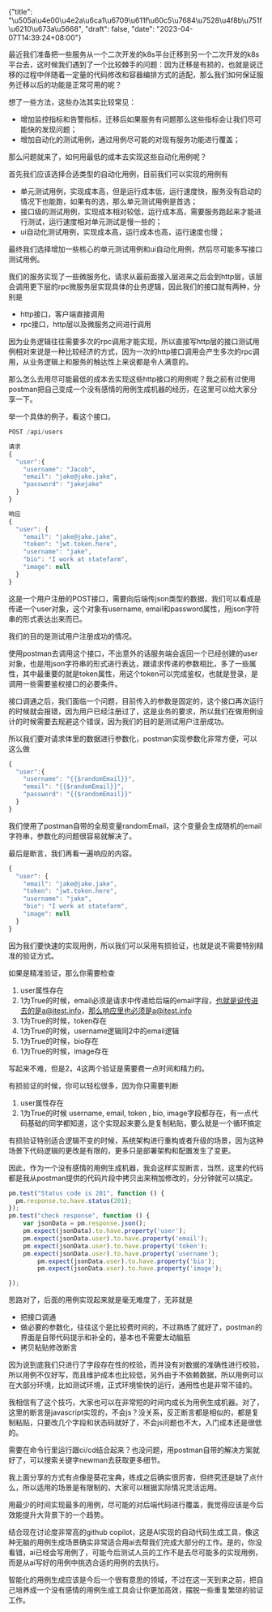 {"title": "\u505a\u4e00\u4e2a\u6ca1\u6709\u611f\u60c5\u7684\u7528\u4f8b\u751f\u6210\u673a\u5668", "draft": false, "date": "2023-04-07T14:39:24+08:00"}

最近我们准备把一些服务从一个二次开发的k8s平台迁移到另一个二次开发的k8s平台去，这时候我们遇到了一个比较棘手的问题：因为迁移是有损的，也就是说迁移的过程中伴随着一定量的代码修改和容器编排方式的适配，那么我们如何保证服务迁移以后的功能是正常可用的呢？

想了一些方法，这些办法其实比较常见：

- 增加监控指标和告警指标，迁移后如果服务有问题那么这些指标会让我们尽可能快的发现问题；
- 增加自动化的测试用例，通过用例尽可能的对现有服务功能进行覆盖；

那么问题就来了，如何用最低的成本去实现这些自动化用例呢？

首先我们应该选择合适类型的自动化用例，目前我们可以实现的用例有

- 单元测试用例，实现成本高，但是运行成本低，运行速度快，服务没有启动的情况下也能跑，如果有的选，那么单元测试用例是首选；
- 接口级的测试用例，实现成本相对较低，运行成本高，需要服务跑起来才能进行测试，运行速度相对单元测试是慢一些的；
- ui自动化测试用例，实现成本高，运行成本也高，运行速度也慢；

最终我们选择增加一些核心的单元测试用例和ui自动化用例，然后尽可能多写接口测试用例。

我们的服务实现了一些微服务化，请求从最前面接入层进来之后会到http层，该层会调用更下层的rpc微服务层实现具体的业务逻辑，因此我们的接口就有两种，分别是

- http接口，客户端直接调用
- rpc接口，http层以及微服务之间进行调用

因为业务逻辑往往需要多次的rpc调用才能实现，所以直接写http层的接口测试用例相对来说是一种比较经济的方式，因为一次的http接口调用会产生多次的rpc调用，从业务逻辑上和服务的触达性上来说都是令人满意的。

那么怎么去用尽可能最低的成本去实现这些http接口的用例呢？我之前有过使用postman把自己变成一个没有感情的用例生成机器的经历，在这里可以给大家分享一下。

举一个具体的例子，看这个接口。

```jsx
POST /api/users

请求
{
  "user":{
    "username": "Jacob",
    "email": "jake@jake.jake",
    "password": "jakejake"
  }
}

响应
{
  "user": {
    "email": "jake@jake.jake",
    "token": "jwt.token.here",
    "username": "jake",
    "bio": "I work at statefarm",
    "image": null
  }
}
```

这是一个用户注册的POST接口，需要向后端传json类型的数据，我们可以看成是传递一个user对象，这个对象有username, email和password属性，用json字符串的形式表达出来而已。

我们的目的是测试用户注册成功的情况。

使用postman去调用这个接口，不出意外的话服务端会返回一个已经创建的user对象，也是用json字符串的形式进行表达，跟请求传递的参数相比，多了一些属性，其中最重要的就是token属性，用这个token可以完成鉴权，也就是登录，是调用一些需要鉴权接口的必要条件。

接口调通之后，我们面临一个问题，目前传入的参数是固定的，这个接口再次运行的时候就会报错，因为用户已经注册过了，这是业务的要求，所以我们在做用例设计的时候需要去规避这个错误，因为我们的目的是测试用户注册成功。

所以我们要对请求体里的数据进行参数化，postman实现参数化非常方便，可以这么做

```jsx
{
  "user":{
    "username": "{{$randomEmail}}",
    "email": "{{$randomEmail}}",
    "password": "{{$randomEmail}}"
  }
}
```

我们使用了postman自带的全局变量randomEmail，这个变量会生成随机的email字符串，参数化的问题很容易就解决了。

最后是断言，我们再看一遍响应的内容。

```jsx
{
  "user": {
    "email": "jake@jake.jake",
    "token": "jwt.token.here",
    "username": "jake",
    "bio": "I work at statefarm",
    "image": null
  }
}
```

因为我们要快速的实现用例，所以我们可以采用有损验证，也就是说不需要特别精准的验证方式。

如果是精准验证，那么你需要检查

1. user属性存在
2. 1为True的时候，email必须是请求中传递给后端的email字段，也就是说传进去的是a@itest.info，那么响应里也必须是a@itest.info
3. 1为True的时候，token存在
4. 1为True的时候，username逻辑同2中的email逻辑
5. 1为True的时候，bio存在
6. 1为True的时候，image存在

写起来不难，但是2，4这两个验证是需要费一点时间和精力的。

有损验证的时候，你可以轻松很多，因为你只需要判断

1. user属性存在
2. 1为True的时候 username, email, token , bio, image字段都存在，有一点代码基础的同学都知道，这个实现起来要么是复制粘贴，要么就是一个循环搞定

有损验证特别适合逻辑不变的时候，系统架构进行重构或者升级的场景，因为这种场景下代码逻辑的更改是有限的，更多只是部署架构和配置发生了变更。

因此，作为一个没有感情的用例生成机器，我会这样实现断言，当然，这里的代码都是我从postman提供的代码片段中拷贝出来稍加修改的，分分钟就可以搞定。

```jsx
pm.test("Status code is 201", function () {
  pm.response.to.have.status(201);
});
pm.test("check response", function () {
    var jsonData = pm.response.json();
    pm.expect(jsonData).to.have.property('user');
    pm.expect(jsonData.user).to.have.property('email');
    pm.expect(jsonData.user).to.have.property('token');
    pm.expect(jsonData.user).to.have.property('username');
		pm.expect(jsonData.user).to.have.property('bio');
		pm.expect(jsonData.user).to.have.property('image');

});
```

思路对了，后面的用例实现起来就是毫无难度了，无非就是

- 把接口调通
- 做必要的参数化，往往这个是比较费时间的，不过熟练了就好了，postman的界面是自带代码提示和补全的，基本也不需要太动脑筋
- 拷贝粘贴修改断言

因为说到底我们只进行了字段存在性的校验，而并没有对数据的准确性进行校验，所以用例不仅好写，而且维护成本也比较低，另外由于不依赖数据，所以用例可以在大部分环境，比如测试环境，正式环境愉快的运行，通用性也是非常不错的。

我相信有了这个技巧，大家也可以在非常短的时间内成长为用例生成机器。对了，这里的断言是javascript实现的，不会js？没关系，反正断言都是相似的，都是复制粘贴，只要改几个字段和状态码就好了，不会js问题也不大，入门成本还是很低的。

需要在命令行里运行跟ci/cd结合起来？也没问题，用postman自带的解决方案就好了，可以搜索关键字newman去获取更多细节。

我上面分享的方式有点像是葵花宝典，练成之后确实很厉害，但终究还是缺了点什么，所以适用的场景是有限制的，大家可以根据实际情况灵活运用。

用最少的时间实现最多的用例，尽可能的对后端代码进行覆盖，我觉得应该是今后效能提升大背景下的一个趋势。

结合现在讨论度非常高的github copilot，这是AI实现的自动代码生成工具，像这种无脑的用例生成场景确实非常适合用ai去帮我们完成大部分的工作。是的，你没看错，ai已经会写用例了，可能今后测试人员的工作不是去尽可能多的实现用例，而是从ai写好的用例中挑选合适的用例的去执行。

智能化的用例生成应该是今后一个很有意思的领域，不过在这一天到来之前，把自己培养成一个没有感情的用例生成工具会让你更加高效，摆脱一些重复繁琐的验证工作。